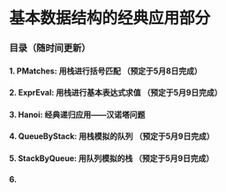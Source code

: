 # 基本数据结构的经典应用部分

### 目录（随时间更新）
#### 1. PMatches: 用栈进行括号匹配 （预定于5月8日完成）
#### 2. ExprEval: 用栈进行基本表达式求值 （预定于5月9日完成）
#### 3. Hanoi: 经典递归应用——汉诺塔问题 
#### 4. QueueByStack: 用栈模拟的队列 （预定于5月9日完成）
#### 5. StackByQueue: 用队列模拟的栈 （预定于5月9日完成）
#### 6. 
